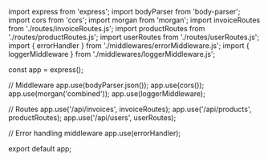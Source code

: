 import express from 'express';
import bodyParser from 'body-parser';
import cors from 'cors';
import morgan from 'morgan';
import invoiceRoutes from './routes/invoiceRoutes.js';
import productRoutes from './routes/productRoutes.js';
import userRoutes from './routes/userRoutes.js';
import { errorHandler } from './middlewares/errorMiddleware.js';
import { loggerMiddleware } from './middlewares/loggerMiddleware.js';

const app = express();

// Middleware
app.use(bodyParser.json());
app.use(cors());
app.use(morgan('combined'));
app.use(loggerMiddleware);

// Routes
app.use('/api/invoices', invoiceRoutes);
app.use('/api/products', productRoutes);
app.use('/api/users', userRoutes);

// Error handling middleware
app.use(errorHandler);

export default app;
